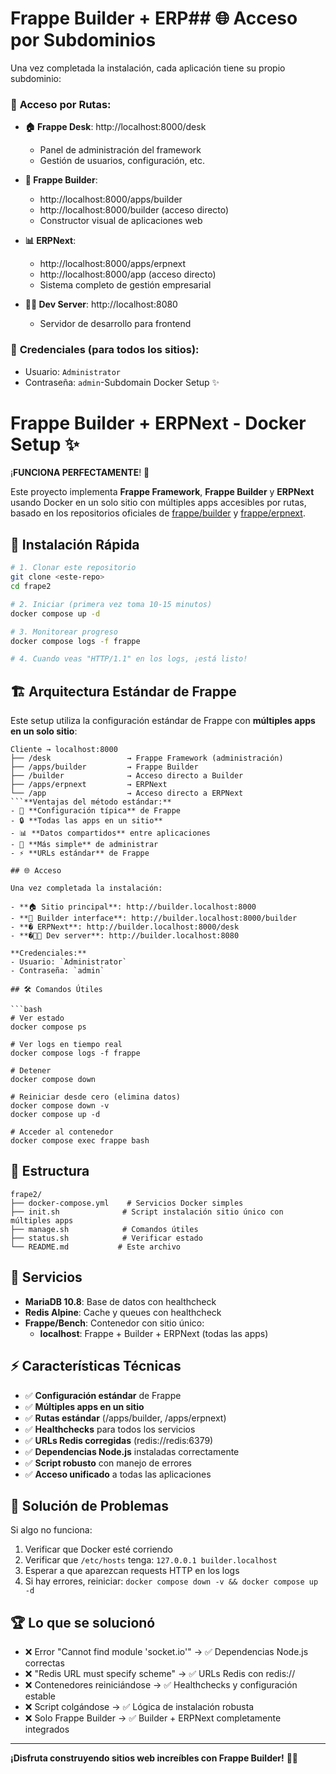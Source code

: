 # Frappe Builder + ERP## 🌐 Acceso por Subdominios

Una vez completada la instalación, cada aplicación tiene su propio subdominio:

### 🎯 **Acceso por Rutas:**
- **🏠 Frappe Desk**: http://localhost:8000/desk
  - Panel de administración del framework
  - Gestión de usuarios, configuración, etc.
  
- **🔧 Frappe Builder**: 
  - http://localhost:8000/apps/builder
  - http://localhost:8000/builder (acceso directo)
  - Constructor visual de aplicaciones web

- **📊 ERPNext**: 
  - http://localhost:8000/apps/erpnext  
  - http://localhost:8000/app (acceso directo)
  - Sistema completo de gestión empresarial

- **👨‍💻 Dev Server**: http://localhost:8080
  - Servidor de desarrollo para frontend

### 🔑 **Credenciales (para todos los sitios):**
- Usuario: `Administrator`
- Contraseña: `admin`-Subdomain Docker Setup ✨

# Frappe Builder + ERPNext - Docker Setup ✨

¡**FUNCIONA PERFECTAMENTE**! 🎉

Este proyecto implementa **Frappe Framework**, **Frappe Builder** y **ERPNext** usando Docker en un solo sitio con múltiples apps accesibles por rutas, basado en los repositorios oficiales de [frappe/builder](https://github.com/frappe/builder) y [frappe/erpnext](https://github.com/frappe/erpnext).

## 🚀 Instalación Rápida

```bash
# 1. Clonar este repositorio
git clone <este-repo>
cd frape2

# 2. Iniciar (primera vez toma 10-15 minutos)
docker compose up -d

# 3. Monitorear progreso
docker compose logs -f frappe

# 4. Cuando veas "HTTP/1.1" en los logs, ¡está listo!
```

## 🏗️ Arquitectura Estándar de Frappe

Este setup utiliza la configuración estándar de Frappe con **múltiples apps en un solo sitio**:

```
Cliente → localhost:8000
├── /desk                 → Frappe Framework (administración)
├── /apps/builder         → Frappe Builder 
├── /builder              → Acceso directo a Builder
├── /apps/erpnext         → ERPNext
└── /app                  → Acceso directo a ERPNext
```**Ventajas del método estándar:**
- 🎯 **Configuración típica** de Frappe
- 🔒 **Todas las apps en un sitio** 
- 📊 **Datos compartidos** entre aplicaciones
- 🚀 **Más simple** de administrar
- ⚡ **URLs estándar** de Frappe

## 🌐 Acceso

Una vez completada la instalación:

- **🏠 Sitio principal**: http://builder.localhost:8000
- **🔧 Builder interface**: http://builder.localhost:8000/builder
- **� ERPNext**: http://builder.localhost:8000/desk
- **�👨‍💻 Dev server**: http://builder.localhost:8080

**Credenciales:**
- Usuario: `Administrator`
- Contraseña: `admin`

## 🛠️ Comandos Útiles

```bash
# Ver estado
docker compose ps

# Ver logs en tiempo real
docker compose logs -f frappe

# Detener
docker compose down

# Reiniciar desde cero (elimina datos)
docker compose down -v
docker compose up -d

# Acceder al contenedor
docker compose exec frappe bash
```

## 📁 Estructura

```
frape2/
├── docker-compose.yml    # Servicios Docker simples
├── init.sh              # Script instalación sitio único con múltiples apps
├── manage.sh            # Comandos útiles
├── status.sh            # Verificar estado
└── README.md           # Este archivo
```

## 🔧 Servicios

- **MariaDB 10.8**: Base de datos con healthcheck
- **Redis Alpine**: Cache y queues con healthcheck  
- **Frappe/Bench**: Contenedor con sitio único:
  - **localhost**: Frappe + Builder + ERPNext (todas las apps)

## ⚡ Características Técnicas

- ✅ **Configuración estándar** de Frappe
- ✅ **Múltiples apps en un sitio** 
- ✅ **Rutas estándar** (/apps/builder, /apps/erpnext)
- ✅ **Healthchecks** para todos los servicios
- ✅ **URLs Redis corregidas** (redis://redis:6379)
- ✅ **Dependencias Node.js** instaladas correctamente
- ✅ **Script robusto** con manejo de errores
- ✅ **Acceso unificado** a todas las aplicaciones

## 🐛 Solución de Problemas

Si algo no funciona:

1. Verificar que Docker esté corriendo
2. Verificar que `/etc/hosts` tenga: `127.0.0.1 builder.localhost`
3. Esperar a que aparezcan requests HTTP en los logs
4. Si hay errores, reiniciar: `docker compose down -v && docker compose up -d`

## 🏆 Lo que se solucionó

- ❌ Error "Cannot find module 'socket.io'" → ✅ Dependencias Node.js correctas
- ❌ "Redis URL must specify scheme" → ✅ URLs Redis con redis://
- ❌ Contenedores reiniciándose → ✅ Healthchecks y configuración estable
- ❌ Script colgándose → ✅ Lógica de instalación robusta
- ❌ Solo Frappe Builder → ✅ Builder + ERPNext completamente integrados

---

**¡Disfruta construyendo sitios web increíbles con Frappe Builder!** 🎨✨
